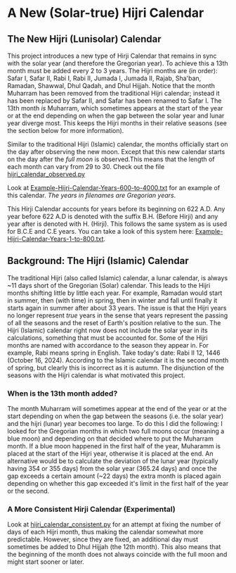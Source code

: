 # A New (Solar-true) Hijri Calendar

## The New Hijri (Lunisolar) Calendar

This project introduces a new type of Hirji Calendar that remains in sync with the solar year (and therefore the Gregorian year). To achieve this a 13th month must be added every 2 to 3 years.
The Hijri months are (in order): Safar I, Safar II, Rabi I, Rabi II, Jumada I, Jumada II, Rajab, Sha'ban, Ramadan, Shawwal, Dhul Qadah, and Dhul Hijjah. Notice that the month 
Muharram has been removed from the traditional Hijri calendar; instead it has been replaced by Safar II, and Safar has been renamed to Safar I. The 13th month _is_ Muharram, which sometimes appears at the start of the 
year or at the end depending on when the gap between the solar year and lunar year diverge most. This keeps the Hijri months in their relative seasons (see the section below for more information).

Similar to the traditional Hijri (Islamic) calendar, the months officially start on the day after observing the new moon. Except that this new calendar starts on the day after the _full moon_ is observed.This means that the length of each month can vary from 29 to 30. Check out the file [hijri_calendar_observed.py](https://github.com/ska00/Hijri-Calendar-v2/blob/main/hijri_calendar_observed.py)

Look at [Example-Hijri-Calendar-Years-600-to-4000.txt](https://github.com/ska00/Hijri-Calendar-v2/blob/main/Example-Hijri-Calendar-Years-600-to-4000.txt) for an example of this calendar. _The years in filenames are Gregorian years_.

This Hirji Calendar accounts for years before its beginning on 622 A.D. Any year before 622 A.D is denoted with the suffix B.H. (Before Hirji) and any year after is denoted with H. (Hirji). This follows the same system as is used for B.C.E and C.E years. You can take a look of this system here: [Example-Hijri-Calendar-Years-1-to-800.txt](https://github.com/ska00/Hijri-Calendar-v2/blob/main/Example-Hijri-Calendar-Years-1-to-800.txt).

## Background: The Hijri (Islamic) Calendar

The traditional Hijri (also called Islamic) calendar, a lunar calendar, is always ~11 days short of the Gregorian (Solar) calendar. This leads to the Hijri months shifting little by little each year. For example, 
Ramadan would start in summer, then (with time) in spring, then in winter and fall until finally it starts again in summer after about 33 years. The issue is that the
Hijri years no longer represent _true_ years in the sense that years represent the passing of all the seasons and the reset of Earth's position relative to the sun. 
The Hijri (Islamic) calendar right now does not include the solar year in its calculations, something that must be accounted for. Some of the Hijri months are named 
with accordance to the season they appear in. For example, Rabi means spring in English. Take today's date: Rabi II 12, 1446 (October 16, 2024). According to the
Islamic calendar it is the second month of spring, but clearly this is incorrect as it is autumn. The disjunction of the seasons with the Hijri calendar
is what motivated this project.

### When is the 13th month added?

The month Muharram will sometimes appear at the end of the year or at the start depending
on when the gap between the seasons (i.e. the solar year) and the hijri (lunar) year becomes too large. To do this I did the following:
I looked for the Gregorian months in which two full moons occur (meaning a blue moon) and depending on that decided where to put
the Muharram month. If a blue moon happened in the first half of the year, Muharamm is placed at the start of the Hijri year, otherwise it is placed at the end.
An alternative would be to calculate the deviation of the lunar year (typically
having 354 or 355 days) from the solar year (365.24 days) and once the gap exceeds a certain amount (~22 days)
the extra month is placed again depending on whether this gap exceeded it's limit in the first half of the year or the second.

### A More Consistent Hirji Calendar (Experimental)

Look at [hijri_calendar_consistent.py](https://github.com/ska00/Hijri-Calendar-v2/blob/main/hijri_calendar_consistent.py) for an attempt at fixing the number of days of each Hijri month, thus making the calendar somewhat more predictable. However, since they are fixed, an additional day must sometimes be added to Dhul Hijjah (the 12th month). This also means that the beginning of the month does not always coincide with the full moon and might start sooner or later.



